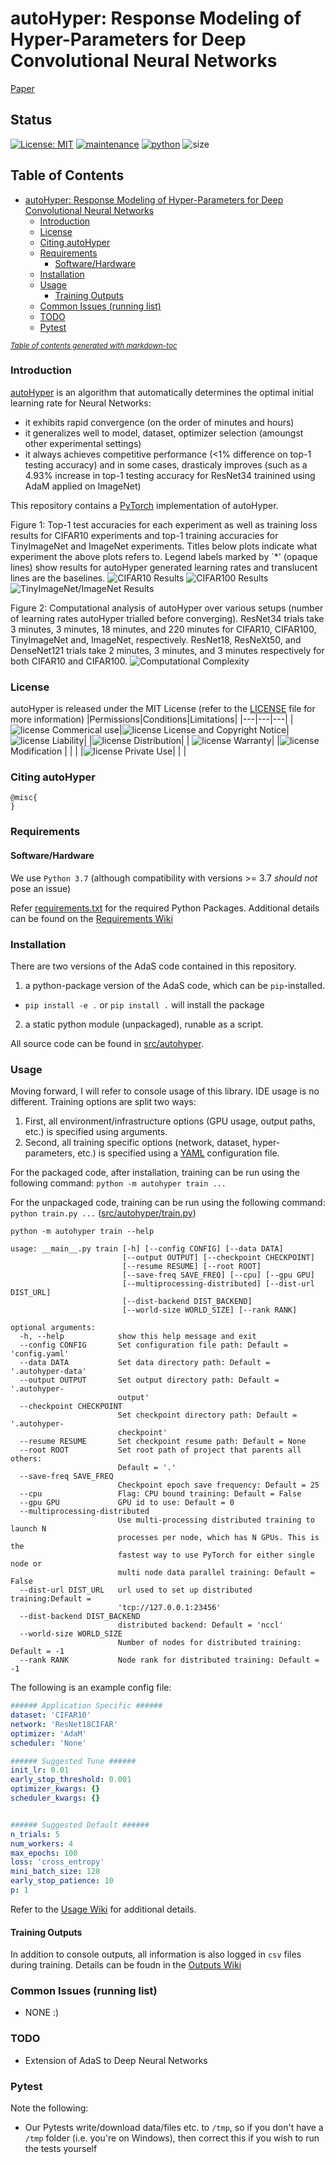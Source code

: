 # autoHyper: Response Modeling of Hyper-Parameters for Deep Convolutional Neural Networks #
[Paper]()
## Status ##
[![License: MIT](https://img.shields.io/badge/License-MIT-yellow.svg)](LICENSE)
[![maintenance](https://img.shields.io/badge/maintained%3F-yes-brightgreen.svg)](https://GitHub.com/Naereen/StrapDown.js/graphs/commit-activity)
[![python](https://img.shields.io/badge/python-v3.7-blue)](https://www.python.org/downloads/release/python-370/)
![size](https://img.shields.io/github/repo-size/MathieuTuli/autoHyper)

## Table of Contents ##
- [autoHyper: Response Modeling of Hyper-Parameters for Deep Convolutional Neural Networks](#autohyper--response-modeling-of-hyper-parameters-for-deep-convolutional-neural-networks)
  * [Introduction](#introduction)
  * [License](#license)
  * [Citing autoHyper](#citing-autohyper)
  * [Requirements](#requirements)
    - [Software/Hardware](#software-hardware)
  * [Installation](#installation)
  * [Usage](#usage)
    - [Training Outputs](#training-outputs)
  * [Common Issues (running list)](#common-issues--running-list-)
  * [TODO](#todo)
  * [Pytest](#pytest)

<small><i><a href='http://ecotrust-canada.github.io/markdown-toc/'>Table of contents generated with markdown-toc</a></i></small>

### Introduction ###
[autoHyper]() is an algorithm that automatically determines the optimal initial learning rate for Neural Networks:
- it exhibits rapid convergence (on the order of minutes and hours)
- it generalizes well to model, dataset, optimizer selection (amoungst other experimental settings)
- it always achieves competitive performance (<1% difference on top-1 testing accuracy) and in some cases, drasticaly improves (such as a 4.93% increase in top-1 testing accuracy for ResNet34 trainined using AdaM applied on ImageNet)

This repository contains a [PyTorch](https://pytorch.org/) implementation of autoHyper.

Figure 1: Top-1 test accuracies for each experiment as well as training loss results for CIFAR10 experiments and top-1 training accuracies for TinyImageNet and ImageNet experiments. Titles below plots indicate what experiment the above plots refers to. Legend labels marked by `*' (opaque lines) show results for autoHyper generated learning rates and translucent lines are the baselines.
![CIFAR10 Results](figures/cifar10_results.png)
![CIFAR100 Results](figures/cifar100_results.png)
![TinyImageNet/ImageNet Results](figures/tiny_imagenet_combined_results.png)

Figure 2: Computational analysis of autoHyper over various setups (number of learning rates autoHyper trialled before converging). ResNet34 trials take 3 minutes, 3 minutes, 18 minutes, and 220 minutes for CIFAR10, CIFAR100, TinyImageNet and, ImageNet, respectively. ResNet18, ResNeXt50, and DenseNet121 trials take 2 minutes, 3 minutes, and 3 minutes respectively for both CIFAR10 and CIFAR100.
![Computational Complexity](figures/complexity.png)

### License ###
autoHyper is released under the MIT License (refer to the [LICENSE](LICENSE) file for more information)
|Permissions|Conditions|Limitations|
|---|---|---|
|![license](https://img.shields.io/badge/-%20-brightgreen) Commerical use|![license](https://img.shields.io/badge/-%20-blue) License and Copyright Notice|![license](https://img.shields.io/badge/-%20-red) Liability|
|![license](https://img.shields.io/badge/-%20-brightgreen) Distribution| | ![license](https://img.shields.io/badge/-%20-red) Warranty|
|![license](https://img.shields.io/badge/-%20-brightgreen) Modification | | |
|![license](https://img.shields.io/badge/-%20-brightgreen) Private Use| | |

### Citing autoHyper ###
```text
@misc{
}
```
### Requirements ###
#### Software/Hardware ####
We use `Python 3.7` (although compatibility with versions >= 3.7 *should not* pose an issue)

Refer [requirements.txt](requirements.txt) for the required Python Packages. Additional details can be found on the [Requirements Wiki](Requirements.md)

### Installation ###
There are two versions of the AdaS code contained in this repository.
1. a python-package version of the AdaS code, which can be `pip`-installed.
 - `pip install -e .` or `pip install .` will install the package
2. a static python module (unpackaged), runable as a script.

All source code can be found in [src/autohyper](src/autohyper).

### Usage ###
Moving forward, I will refer to console usage of this library. IDE usage is no different. Training options are split two ways:
1. First, all environment/infrastructure options (GPU usage, output paths, etc.) is specified using arguments.
2. Second, all training specific options (network, dataset, hyper-parameters, etc.) is specified using a [YAML](https://yaml.org/) configuration file.

For the packaged code, after installation, training can be run using the following command: `python -m autohyper train ...`

For the unpackaged code, training can be run using the following command: `python train.py ...` ([src/autohyper/train.py](src/autohyper/train.py))


```console
python -m autohyper train --help

usage: __main__.py train [-h] [--config CONFIG] [--data DATA]
                         [--output OUTPUT] [--checkpoint CHECKPOINT]
                         [--resume RESUME] [--root ROOT]
                         [--save-freq SAVE_FREQ] [--cpu] [--gpu GPU]
                         [--multiprocessing-distributed] [--dist-url DIST_URL]
                         [--dist-backend DIST_BACKEND]
                         [--world-size WORLD_SIZE] [--rank RANK]

optional arguments:
  -h, --help            show this help message and exit
  --config CONFIG       Set configuration file path: Default = 'config.yaml'
  --data DATA           Set data directory path: Default = '.autohyper-data'
  --output OUTPUT       Set output directory path: Default = '.autohyper-
                        output'
  --checkpoint CHECKPOINT
                        Set checkpoint directory path: Default = '.autohyper-
                        checkpoint'
  --resume RESUME       Set checkpoint resume path: Default = None
  --root ROOT           Set root path of project that parents all others:
                        Default = '.'
  --save-freq SAVE_FREQ
                        Checkpoint epoch save frequency: Default = 25
  --cpu                 Flag: CPU bound training: Default = False
  --gpu GPU             GPU id to use: Default = 0
  --multiprocessing-distributed
                        Use multi-processing distributed training to launch N
                        processes per node, which has N GPUs. This is the
                        fastest way to use PyTorch for either single node or
                        multi node data parallel training: Default = False
  --dist-url DIST_URL   url used to set up distributed training:Default =
                        'tcp://127.0.0.1:23456'
  --dist-backend DIST_BACKEND
                        distributed backend: Default = 'nccl'
  --world-size WORLD_SIZE
                        Number of nodes for distributed training: Default = -1
  --rank RANK           Node rank for distributed training: Default = -1
 ```
The following is an example config file:
```yaml
###### Application Specific ######
dataset: 'CIFAR10'
network: 'ResNet18CIFAR'
optimizer: 'AdaM'
scheduler: 'None'

###### Suggested Tune ######
init_lr: 0.01
early_stop_threshold: 0.001
optimizer_kwargs: {}
scheduler_kwargs: {}


###### Suggested Default ######
n_trials: 5
num_workers: 4
max_epochs: 100
loss: 'cross_entropy'
mini_batch_size: 128
early_stop_patience: 10
p: 1
```

Refer to the [Usage Wiki](Usage.md) for additional details.

#### Training Outputs ####
In addition to console outputs, all information is also logged in `csv` files during training.  Details can be foudn in the [Outputs Wiki](Outputs.md)

### Common Issues (running list) ###
- NONE :)

### TODO ###
- Extension of AdaS to Deep Neural Networks

### Pytest ###
Note the following:
- Our Pytests write/download data/files etc. to `/tmp`, so if you don't have a `/tmp` folder (i.e. you're on Windows), then correct this if you wish to run the tests yourself
